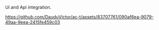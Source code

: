 Ui and Api integration.



https://github.com/DauduVictor/ac-t/assets/83707761/090af6ea-9079-49aa-9eea-2415fe459c03

